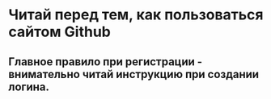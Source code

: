 # Читай перед тем, как пользоваться сайтом Github

## Главное правило при регистрации - внимательно читай инструкцию при создании логина.